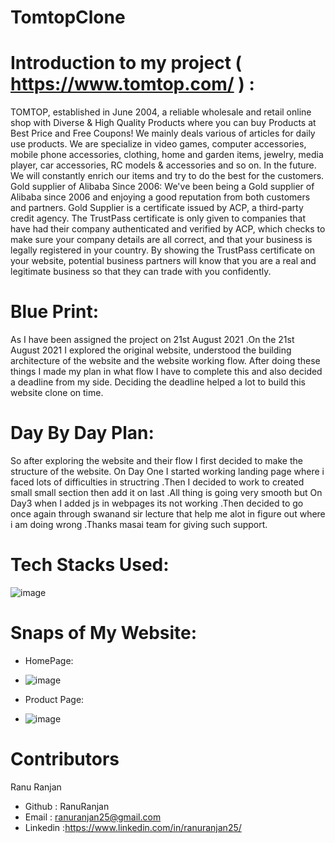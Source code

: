 # TomtopClone
#

# Introduction to my project ( https://www.tomtop.com/ ) :

TOMTOP, established in June 2004, a reliable wholesale and retail online shop with Diverse & High Quality Products where you can buy Products at Best Price and Free Coupons! 
We mainly deals various of articles for daily use products. We are specialize in video games, computer accessories, mobile phone accessories, clothing, home and garden items, jewelry, media player, car accessories, RC models & accessories and so on. In the future. We will constantly enrich our items and try to do the best for the customers. 
Gold supplier of Alibaba Since 2006:
We've been being a Gold supplier of Alibaba since 2006 and enjoying a good reputation from both customers and partners. Gold Supplier is a certificate issued by ACP, a third-party credit agency. The TrustPass certificate is only given to companies that have had their company authenticated and verified by ACP, which checks to make sure your company details are all correct, and that your business is legally registered in your country. By showing the TrustPass certificate on your website, potential business partners will know that you are a real and legitimate business so that they can trade with you confidently.


# Blue Print:

As I have been assigned the project on 21st August 2021 .On the 21st August 2021 I  explored the original website, understood the building
architecture of the website and the website working flow. After doing these things I made
my plan in what flow I have to complete this and also decided a deadline from my side.
Deciding the deadline helped a lot to build this website clone on time.

# Day By Day Plan:

So after exploring the website and their flow I first decided to make the structure of the website.
On Day One I started working landing page where i faced lots of difficulties  in structring .Then I
decided to work to  created small small section then add it on last .All thing is going very smooth but On Day3 when I added js in 
webpages its not working .Then decided to go once again through swanand sir lecture that help me alot in figure out where i am 
doing wrong .Thanks masai team for giving such support.

# Tech Stacks Used:
![image](https://encrypted-tbn0.gstatic.com/images?q=tbn:ANd9GcTm4xfaGnFTkxYnvblP_Gc16-muqLBI7x5lxWm2OQGt1clwWFi_aRBgESUJOZGaSUUSZZo&usqp=CAU)


# Snaps of My Website:

* HomePage:
 
* ![image](https://en.pandacheck.com/img/shops/tomtop-start.jpg)


* Product Page:
* ![image](https://www.sphere.social/hello/uploads/blogs/thumbnail/4206/fe59802d4333231dc679732c2b0e7ff7.jpg)



#  Contributors
Ranu Ranjan
* Github : RanuRanjan
* Email :  ranuranjan25@gmail.com 
* Linkedin :https://www.linkedin.com/in/ranuranjan25/

